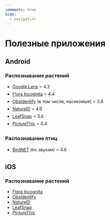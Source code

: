 ```yaml
---
comments: true
hide:
  - navigation
---
```


# Полезные приложения

## Android

### Распознавание растений

- [Google Lens](https://play.google.com/store/apps/details?id=com.google.ar.lens) ⭐️ 4.2
- [Flora Incognita](https://play.google.com/store/apps/details?id=com.floraincognita.app.floraincognita) ⭐️ 4.4
- [ObsIdentify](https://play.google.com/store/apps/details?id=org.observation.obsidentify) (в том числе, насекомые) ⭐️ 3.8
- [NatureID](https://play.google.com/store/apps/details?id=plant.identification.flower.tree.leaf.identifier.identify.cat.dog.breed.nature) ⭐️ 4.6
- [LeafSnap](https://play.google.com/store/apps/details?id=plant.identification.snap) ⭐️ 3.6
- [PictureThis](https://play.google.com/store/apps/details?id=cn.danatech.xingseus) ⭐️ 4.4

### Распознавание птиц

- [BirdNET](https://play.google.com/store/apps/details?id=de.tu_chemnitz.mi.kahst.birdnet) (по звукам) ⭐️ 4.6

## iOS

### Распознавание растений

- [Flora Incognita](https://apps.apple.com/us/app/flora-incognita/id1297860122)
- [ObsIdentify](https://apps.apple.com/nl/app/obsidentify/id1464543488)
- [NatureID](http://apps.apple.com/us/app/natureid-plant-identification/id1476047194)
- [LeafSnap](https://apps.apple.com/us/app/leafsnap-plant-identification/id1487972880)
- [PictureThis](https://apps.apple.com/app/id1252497129)
